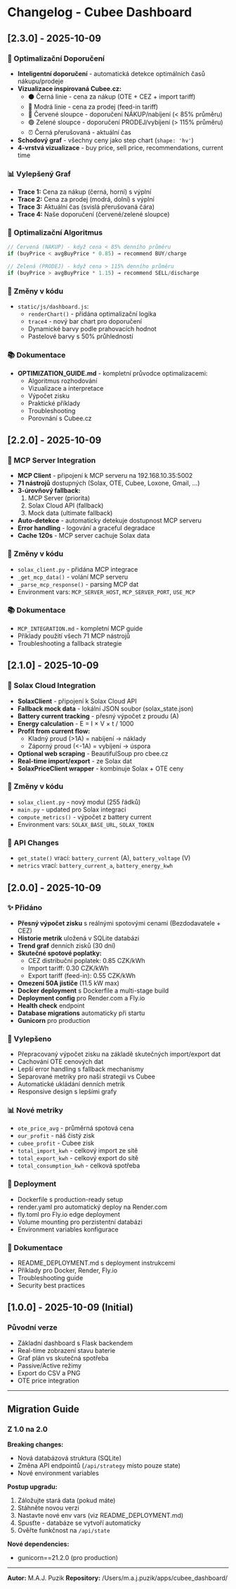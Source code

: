 # Changelog - Cubee Dashboard

## [2.3.0] - 2025-10-09

### 🎯 Optimalizační Doporučení
- **Inteligentní doporučení** - automatická detekce optimálních časů nákupu/prodeje
- **Vizualizace inspirovaná Cubee.cz:**
  - ⚫ Černá linie - cena za nákup (OTE + CEZ + import tariff)
  - 🔵 Modrá linie - cena za prodej (feed-in tariff)
  - 🔴 Červené sloupce - doporučení NÁKUP/nabíjení (< 85% průměru)
  - 🟢 Zelené sloupce - doporučení PRODEJ/vybíjení (> 115% průměru)
  - ⏰ Černá přerušovaná - aktuální čas
- **Schodový graf** - všechny ceny jako step chart (`shape: 'hv'`)
- **4-vrstvá vizualizace** - buy price, sell price, recommendations, current time

### 📊 Vylepšený Graf
- **Trace 1:** Cena za nákup (černá, horní) s výplní
- **Trace 2:** Cena za prodej (modrá, dolní) s výplní
- **Trace 3:** Aktuální čas (svislá přerušovaná čára)
- **Trace 4:** Naše doporučení (červené/zelené sloupce)

### 🧮 Optimalizační Algoritmus
```javascript
// Červená (NÁKUP) - když cena < 85% denního průměru
if (buyPrice < avgBuyPrice * 0.85) → recommend BUY/charge

// Zelená (PRODEJ) - když cena > 115% denního průměru
if (buyPrice > avgBuyPrice * 1.15) → recommend SELL/discharge
```

### 📝 Změny v kódu
- `static/js/dashboard.js`:
  - `renderChart()` - přidána optimalizační logika
  - `trace4` - nový bar chart pro doporučení
  - Dynamické barvy podle prahovacích hodnot
  - Pastelové barvy s 50% průhledností

### 📚 Dokumentace
- **OPTIMIZATION_GUIDE.md** - kompletní průvodce optimalizacemi:
  - Algoritmus rozhodování
  - Vizualizace a interpretace
  - Výpočet zisku
  - Praktické příklady
  - Troubleshooting
  - Porovnání s Cubee.cz

## [2.2.0] - 2025-10-09

### 🔌 MCP Server Integration
- **MCP Client** - připojení k MCP serveru na 192.168.10.35:5002
- **71 nástrojů** dostupných (Solax, OTE, Cubee, Loxone, Gmail, ...)
- **3-úrovňový fallback:**
  1. MCP Server (priorita)
  2. Solax Cloud API (fallback)
  3. Mock data (ultimate fallback)
- **Auto-detekce** - automaticky detekuje dostupnost MCP serveru
- **Error handling** - logování a graceful degradace
- **Cache 120s** - MCP server cachuje Solax data

### 📝 Změny v kódu
- `solax_client.py` - přidána MCP integrace
- `_get_mcp_data()` - volání MCP serveru
- `_parse_mcp_response()` - parsing MCP dat
- Environment vars: `MCP_SERVER_HOST`, `MCP_SERVER_PORT`, `USE_MCP`

### 📚 Dokumentace
- `MCP_INTEGRATION.md` - kompletní MCP guide
- Příklady použití všech 71 MCP nástrojů
- Troubleshooting a fallback strategie

## [2.1.0] - 2025-10-09

### 🔌 Solax Cloud Integration
- **SolaxClient** - připojení k Solax Cloud API
- **Fallback mock data** - lokální JSON soubor (solax_state.json)
- **Battery current tracking** - přesný výpočet z proudu (A)
- **Energy calculation** - E = I × V × t / 1000
- **Profit from current flow:**
  - Kladný proud (>1A) = nabíjení → náklady
  - Záporný proud (<-1A) = vybíjení → úspora
- **Optional web scraping** - BeautifulSoup pro cbee.cz
- **Real-time import/export** - ze Solax dat
- **SolaxPriceClient wrapper** - kombinuje Solax + OTE ceny

### 📝 Změny v kódu
- `solax_client.py` - nový modul (255 řádků)
- `main.py` - updated pro Solax integraci
- `compute_metrics()` - výpočet z battery current
- Environment vars: `SOLAX_BASE_URL`, `SOLAX_TOKEN`

### 🔧 API Changes
- `get_state()` vrací: `battery_current` (A), `battery_voltage` (V)
- `metrics` vrací: `battery_current_a`, `battery_energy_kwh`

## [2.0.0] - 2025-10-09

### ✨ Přidáno
- **Přesný výpočet zisku** s reálnými spotovými cenami (Bezdodavatele + CEZ)
- **Historie metrik** uložená v SQLite databázi
- **Trend graf** denních zisků (30 dní)
- **Skutečné spotové poplatky:**
  - CEZ distribuční poplatek: 0.85 CZK/kWh
  - Import tariff: 0.30 CZK/kWh
  - Export tariff (feed-in): 0.55 CZK/kWh
- **Omezení 50A jističe** (11.5 kW max)
- **Docker deployment** s Dockerfile a multi-stage build
- **Deployment config** pro Render.com a Fly.io
- **Health check** endpoint
- **Database migrations** automaticky při startu
- **Gunicorn** pro production

### 🔧 Vylepšeno
- Přepracovaný výpočet zisku na základě skutečných import/export dat
- Cachování OTE cenových dat
- Lepší error handling s fallback mechanismy
- Separované metriky pro naši strategii vs Cubee
- Automatické ukládání denních metrik
- Responsive design s lepšími grafy

### 📊 Nové metriky
- `ote_price_avg` - průměrná spotová cena
- `our_profit` - náš čistý zisk
- `cubee_profit` - Cubee zisk
- `total_import_kwh` - celkový import ze sítě
- `total_export_kwh` - celkový export do sítě
- `total_consumption_kwh` - celková spotřeba

### 🚀 Deployment
- Dockerfile s production-ready setup
- render.yaml pro automatický deploy na Render.com
- fly.toml pro Fly.io edge deployment
- Volume mounting pro perzistentní databázi
- Environment variables konfigurace

### 📝 Dokumentace
- README_DEPLOYMENT.md s deployment instrukcemi
- Příklady pro Docker, Render, Fly.io
- Troubleshooting guide
- Security best practices

## [1.0.0] - 2025-10-09 (Initial)

### Původní verze
- Základní dashboard s Flask backendem
- Real-time zobrazení stavu baterie
- Graf plán vs skutečná spotřeba
- Passive/Active režimy
- Export do CSV a PNG
- OTE price integration

---

## Migration Guide

### Z 1.0 na 2.0

**Breaking changes:**
- Nová databázová struktura (SQLite)
- Změna API endpointů (`/api/strategy` místo pouze state)
- Nové environment variables

**Postup upgradu:**
1. Záložujte stará data (pokud máte)
2. Stáhněte novou verzi
3. Nastavte nové env vars (viz README_DEPLOYMENT.md)
4. Spusťte - databáze se vytvoří automaticky
5. Ověřte funkčnost na `/api/state`

**Nové dependencies:**
- gunicorn==21.2.0 (pro production)

---

**Autor:** M.A.J. Puzik
**Repository:** /Users/m.a.j.puzik/apps/cubee_dashboard/
